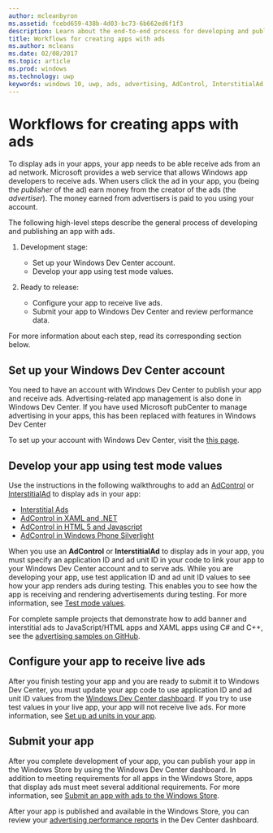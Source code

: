 ```yaml
---
author: mcleanbyron
ms.assetid: fcebd659-438b-4d03-bc73-6b662ed6f1f3
description: Learn about the end-to-end process for developing and publishing an app with ads.
title: Workflows for creating apps with ads
ms.author: mcleans
ms.date: 02/08/2017
ms.topic: article
ms.prod: windows
ms.technology: uwp
keywords: windows 10, uwp, ads, advertising, AdControl, InterstitialAd
---
```


# Workflows for creating apps with ads




To display ads in your apps, your app needs to be able receive ads from an ad network. Microsoft provides a web service that allows Windows app developers to receive ads. When users click the ad in your app, you (being the *publisher* of the ad) earn money from the creator of the ads (the *advertiser*). The money earned from advertisers is paid to you using your account.

The following high-level steps describe the general process of developing and publishing an app with ads.

1.  Development stage:

    * Set up your Windows Dev Center account.
    * Develop your app using test mode values.

2.  Ready to release:

    * Configure your app to receive live ads.
    * Submit your app to Windows Dev Center and review performance data.

For more information about each step, read its corresponding section below.

## Set up your Windows Dev Center account

You need to have an account with Windows Dev Center to publish your app and receive ads. Advertising-related app management is also done in Windows Dev Center. If you have used Microsoft pubCenter to manage advertising in your apps, this has been replaced with features in Windows Dev Center

To set up your account with Windows Dev Center, visit the [this page](http://go.microsoft.com/fwlink/p/?LinkId=615100).

## Develop your app using test mode values

Use the instructions in the following walkthroughs to add an [AdControl](https://msdn.microsoft.com/library/windows/apps/microsoft.advertising.winrt.ui.adcontrol.aspx) or [InterstitialAd](https://msdn.microsoft.com/library/windows/apps/microsoft.advertising.winrt.ui.interstitialad.aspx) to display ads in your app:

-   [Interstitial Ads](interstitial-ads.md)
-   [AdControl in XAML and .NET](adcontrol-in-xaml-and--net.md)
-   [AdControl in HTML 5 and Javascript](adcontrol-in-html-5-and-javascript.md)
-   [AdControl in Windows Phone Silverlight](adcontrol-in-windows-phone-silverlight.md)

When you use an **AdControl** or **InterstitialAd** to display ads in your app, you must specify an application ID and ad unit ID in your code to link your app to your Windows Dev Center account and to serve ads. While you are developing your app, use test application ID and ad unit ID values to see how your app renders ads during testing. This enables you to see how the app is receiving and rendering advertisements during testing. For more information, see [Test mode values](test-mode-values.md).

For complete sample projects that demonstrate how to add banner and interstitial ads to JavaScript/HTML apps and XAML apps using C# and C++, see the [advertising samples on GitHub](http://aka.ms/githubads).

## Configure your app to receive live ads

After you finish testing your app and you are ready to submit it to Windows Dev Center, you must update your app code to use application ID and ad unit ID values from the [Windows Dev Center dashboard](https://msdn.microsoft.com/library/windows/apps/mt170658.aspx). If you try to use test values in your live app, your app will not receive live ads. For more information, see [Set up ad units in your app](set-up-ad-units-in-your-app.md).

## Submit your app

After you complete development of your app, you can publish your app in the Windows Store by using the Windows Dev Center dashboard. In addition to meeting requirements for all apps in the Windows Store, apps that display ads must meet several additional requirements. For more information, see [Submit an app with ads to the Windows Store](submit-an-app-with-ads-to-the-windows-store.md).

After your app is published and available in the Windows Store, you can review your [advertising performance reports](../publish/advertising-performance-report.md) in the Dev Center dashboard.

 

 
